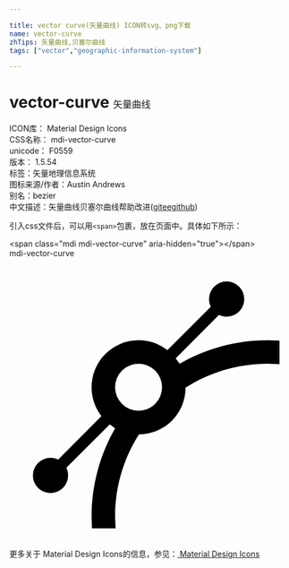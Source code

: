 ```yaml
---

title: vector curve(矢量曲线) ICON转svg、png下载
name: vector-curve
zhTips: 矢量曲线,贝塞尔曲线
tags: ["vector","geographic-information-system"]

---
```


# vector-curve  <small style="font-size: 60%;font-weight: 100">矢量曲线</small>


<div class="detail-page">
<p>
<span>
ICON库：
<span class="badge-secondary badge">Material Design Icons</span> 
</span>
<br/>
<span>
CSS名称：
<span class="badge-secondary badge">mdi-vector-curve</span> 
</span>
<br/>
<span>
unicode：
<span class="badge-secondary badge">F0559</span> 
<copy-btn content='F0559' btn-title=""></copy-btn>
<copy-btn :content='String.fromCodePoint(parseInt("F0559", 16))' btn-title="复制U"></copy-btn>
</span>
<br/>
<span>
版本：
<span class="badge-secondary badge">1.5.54</span> 
</span><br/><span>标签：<span class="badge-light badge"><router-link to="/tags/vector.html">矢量</router-link></span><span class="badge-light badge"><router-link to="/tags/geographic-information-system.html">地理信息系统</router-link></span></span>
<br/>
<span>图标来源/作者：<span class="badge-light badge">Austin Andrews</span></span> 
<br/>
<span>别名：<span class="badge-light badge">bezier</span></span><br/><span class="zh-detail">中文描述：<span class="badge-primary badge">矢量曲线</span><span class="badge-primary badge">贝塞尔曲线</span><span class="help-link"><span>帮助改进</span>(<a href="https://gitee.com/liuwave/icon-helper/edit/master/json/material/vector-curve.json" target="_blank" rel="noopener noreferrer">gitee</a><a href="https://github.com/liuwave/icon-helper/edit/master/json/material/vector-curve.json" target="_blank" rel="noopener noreferrer">github</a></span>)</span><br/>
</p>
</div>
<div class="alert alert-dark">
  <i class="mdi mdi-vector-curve mdi-48px"></i>
  <i class="mdi mdi-vector-curve mdi-36px"></i>
  <i class="mdi mdi-vector-curve mdi-24px"></i>
  <i class="mdi mdi-vector-curve mdi-18px"></i>
</div>
<div>
  <p>引入css文件后，可以用<code>&lt;span&gt;</code>包裹，放在页面中。具体如下所示：    
  </p>
  <div class="alert alert-primary" style="font-size: 14px">
    &lt;span class="mdi mdi-vector-curve" aria-hidden="true"&gt;&lt;/span&gt;
    <copy-btn content='<span class="mdi mdi-vector-curve" aria-hidden="true"></span>'></copy-btn>
  </div>
  <div class="alert alert-secondary">
    <i class="mdi mdi-vector-curve"
    style="font-size: 24px"
    aria-hidden="true"></i> mdi-vector-curve
    <copy-btn content="mdi-vector-curve" btn-title="复制图标名称"></copy-btn>
  </div>
</div>
<div id="svg" class="svg-wrap">
<svg xmlns="http://www.w3.org/2000/svg" viewBox="0 0 24 24"><path d="M18.5,2A1.5,1.5 0 0,1 20,3.5A1.5,1.5 0 0,1 18.5,5C18.27,5 18.05,4.95 17.85,4.85L14.16,8.55L14.5,9C16.69,7.74 19.26,7 22,7L23,7.03V9.04L22,9C19.42,9 17,9.75 15,11.04A3.96,3.96 0 0,1 11.04,15C9.75,17 9,19.42 9,22L9.04,23H7.03L7,22C7,19.26 7.74,16.69 9,14.5L8.55,14.16L4.85,17.85C4.95,18.05 5,18.27 5,18.5A1.5,1.5 0 0,1 3.5,20A1.5,1.5 0 0,1 2,18.5A1.5,1.5 0 0,1 3.5,17C3.73,17 3.95,17.05 4.15,17.15L7.84,13.45C7.31,12.78 7,11.92 7,11A4,4 0 0,1 11,7C11.92,7 12.78,7.31 13.45,7.84L17.15,4.15C17.05,3.95 17,3.73 17,3.5A1.5,1.5 0 0,1 18.5,2M11,9A2,2 0 0,0 9,11A2,2 0 0,0 11,13A2,2 0 0,0 13,11A2,2 0 0,0 11,9Z" /></svg>
</div>
<detail full-name='mdi-vector-curve'></detail>
    
<div><p>更多关于 Material Design Icons的信息，参见：<a target="_blank" href="https://iconhelper.cn/material.html"> Material Design Icons</a>
</p></div>
